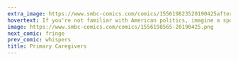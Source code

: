 ```yaml
---
extra_image: https://www.smbc-comics.com/comics/155619823520190425after.png
hovertext: If you're not familiar with American politics, imagine a sport where you spend 1 year hoping on one leg and not using the other, then suddenly having to run a marathon.
image: https://www.smbc-comics.com/comics/1556198565-20190425.png
next_comic: fringe
prev_comic: whispers
title: Primary Caregivers
---
```


